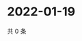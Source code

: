 # 2022-01-19

共 0 条

<!-- BEGIN WEIBO -->
<!-- 最后更新时间 Wed Jan 19 2022 18:12:04 GMT+0800 (China Standard Time) -->

<!-- END WEIBO -->
